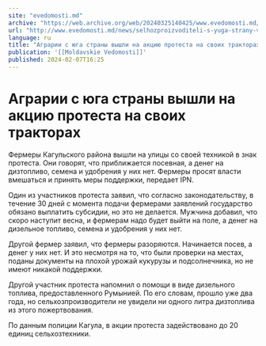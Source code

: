 ```yaml
---
site: "evedomosti.md"
archive: "https://web.archive.org/web/20240325140425/www.evedomosti.md/news/selhozproizvoditeli-s-yuga-strany-vyshli-na-akciyu-protesta"
url: "http://www.evedomosti.md/news/selhozproizvoditeli-s-yuga-strany-vyshli-na-akciyu-protesta"
language: ru
title: "Аграрии с юга страны вышли на акцию протеста на своих тракторах"
publication: '[[Moldavskie Vedomosti]]'
published: 2024-02-07T16:25
---
```


# Аграрии с юга страны вышли на акцию протеста на своих тракторах

Фермеры Кагульского района вышли на улицы со своей техникой в знак протеста. Они говорят, что приближается посевная, а денег на дизтопливо, семена и удобрения у них нет. Фермеры просят власти вмешаться и принять меры поддержки, передает IPN.

Один из участников протеста заявил, что согласно законодательству, в течение 30 дней с момента подачи фермерами заявлений государство обязано выплатить субсидии, но это не делается. Мужчина добавил, что скоро наступит весна, и фермерам надо будет выйти на поле, а денег на дизельное топливо, семена и удобрения у них нет.

Другой фермер заявил, что фермеры разоряются. Начинается посев, а денег у них нет. И это несмотря на то, что были проверки на местах, поданы документы на плохой урожай кукурузы и подсолнечника, но не имеют никакой поддержки.

Другой участник протеста напомнил о помощи в виде дизельного топлива, предоставленного Румынией. По его словам, прошло уже два года, но сельхозпроизводители не увидели ни одного литра дизтоплива из этого пожертвования.

По данным полиции Кагула, в акции протеста задействовано до 20 единиц сельхозтехники.